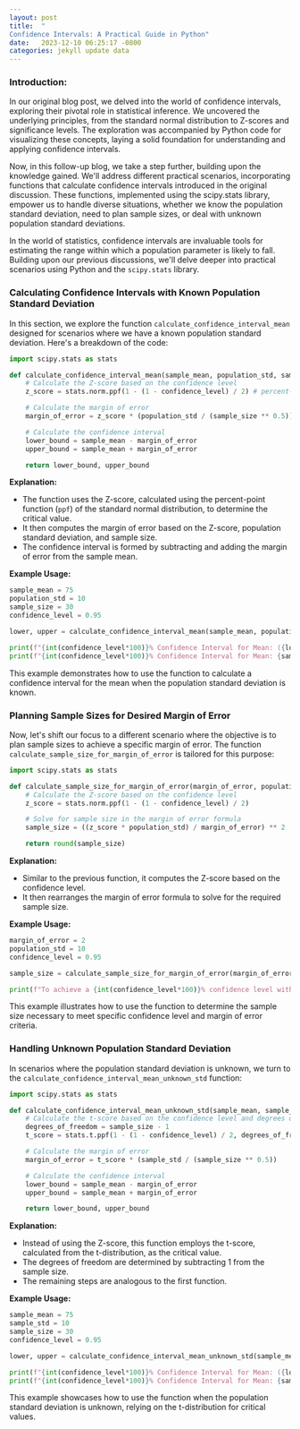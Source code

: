 ```yaml
---
layout: post
title:  "
Confidence Intervals: A Practical Guide in Python"
date:   2023-12-10 06:25:17 -0800
categories: jekyll update data
---
```



### Introduction:

In our original blog post, we delved into the world of confidence intervals, exploring their pivotal role in statistical inference. We uncovered the underlying principles, from the standard normal distribution to Z-scores and significance levels. The exploration was accompanied by Python code for visualizing these concepts, laying a solid foundation for understanding and applying confidence intervals.

Now, in this follow-up blog, we take a step further, building upon the knowledge gained. We'll address different practical scenarios, incorporating functions that calculate confidence intervals introduced in the original discussion. These functions, implemented using the scipy.stats library, empower us to handle diverse situations, whether we know the population standard deviation, need to plan sample sizes, or deal with unknown population standard deviations.

In the world of statistics, confidence intervals are invaluable tools for estimating the range within which a population parameter is likely to fall. Building upon our previous discussions, we'll delve deeper into practical scenarios using Python and the `scipy.stats` library.

### Calculating Confidence Intervals with Known Population Standard Deviation

In this section, we explore the function `calculate_confidence_interval_mean` designed for scenarios where we have a known population standard deviation. Here's a breakdown of the code:

```python
import scipy.stats as stats

def calculate_confidence_interval_mean(sample_mean, population_std, sample_size, confidence_level):
    # Calculate the Z-score based on the confidence level
    z_score = stats.norm.ppf(1 - (1 - confidence_level) / 2) # percent-point function

    # Calculate the margin of error
    margin_of_error = z_score * (population_std / (sample_size ** 0.5))

    # Calculate the confidence interval
    lower_bound = sample_mean - margin_of_error
    upper_bound = sample_mean + margin_of_error

    return lower_bound, upper_bound
```

**Explanation:**
- The function uses the Z-score, calculated using the percent-point function (`ppf`) of the standard normal distribution, to determine the critical value.
- It then computes the margin of error based on the Z-score, population standard deviation, and sample size.
- The confidence interval is formed by subtracting and adding the margin of error from the sample mean.

**Example Usage:**
```python
sample_mean = 75
population_std = 10
sample_size = 30
confidence_level = 0.95

lower, upper = calculate_confidence_interval_mean(sample_mean, population_std, sample_size, confidence_level)

print(f"{int(confidence_level*100)}% Confidence Interval for Mean: ({lower}, {upper})")
print(f"{int(confidence_level*100)}% Confidence Interval for Mean: {sample_mean} \u00B1 {round((upper-lower)/2,3)}")
```

This example demonstrates how to use the function to calculate a confidence interval for the mean when the population standard deviation is known.

### Planning Sample Sizes for Desired Margin of Error

Now, let's shift our focus to a different scenario where the objective is to plan sample sizes to achieve a specific margin of error. The function `calculate_sample_size_for_margin_of_error` is tailored for this purpose:

```python
import scipy.stats as stats

def calculate_sample_size_for_margin_of_error(margin_of_error, population_std, confidence_level):
    # Calculate the Z-score based on the confidence level
    z_score = stats.norm.ppf(1 - (1 - confidence_level) / 2)

    # Solve for sample size in the margin of error formula
    sample_size = ((z_score * population_std) / margin_of_error) ** 2

    return round(sample_size)
```

**Explanation:**
- Similar to the previous function, it computes the Z-score based on the confidence level.
- It then rearranges the margin of error formula to solve for the required sample size.

**Example Usage:**
```python
margin_of_error = 2
population_std = 10
confidence_level = 0.95

sample_size = calculate_sample_size_for_margin_of_error(margin_of_error, population_std, confidence_level)

print(f"To achieve a {int(confidence_level*100)}% confidence level with a margin of error of {margin_of_error}, you need a sample size of approximately {sample_size}.")
```

This example illustrates how to use the function to determine the sample size necessary to meet specific confidence level and margin of error criteria.

### Handling Unknown Population Standard Deviation

In scenarios where the population standard deviation is unknown, we turn to the `calculate_confidence_interval_mean_unknown_std` function:

```python
import scipy.stats as stats

def calculate_confidence_interval_mean_unknown_std(sample_mean, sample_std, sample_size, confidence_level):
    # Calculate the t-score based on the confidence level and degrees of freedom
    degrees_of_freedom = sample_size - 1
    t_score = stats.t.ppf(1 - (1 - confidence_level) / 2, degrees_of_freedom)

    # Calculate the margin of error
    margin_of_error = t_score * (sample_std / (sample_size ** 0.5))

    # Calculate the confidence interval
    lower_bound = sample_mean - margin_of_error
    upper_bound = sample_mean + margin_of_error

    return lower_bound, upper_bound
```

**Explanation:**
- Instead of using the Z-score, this function employs the t-score, calculated from the t-distribution, as the critical value.
- The degrees of freedom are determined by subtracting 1 from the sample size.
- The remaining steps are analogous to the first function.

**Example Usage:**
```python
sample_mean = 75
sample_std = 10
sample_size = 30
confidence_level = 0.95

lower, upper = calculate_confidence_interval_mean_unknown_std(sample_mean, sample_std, sample_size, confidence_level)

print(f"{int(confidence_level*100)}% Confidence Interval for Mean: ({lower}, {upper})")
print(f"{int(confidence_level*100)}% Confidence Interval for Mean: {sample_mean} \u00B1 {round((upper-lower)/2,3)}")
```

This example showcases how to use the function when the population standard deviation is unknown, relying on the t-distribution for critical values.





